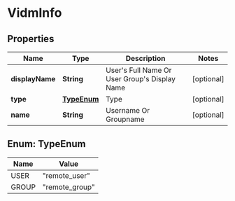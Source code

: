 # VidmInfo

## Properties
Name | Type | Description | Notes
------------ | ------------- | ------------- | -------------
**displayName** | **String** | User&#x27;s Full Name Or User Group&#x27;s Display Name |  [optional]
**type** | [**TypeEnum**](#TypeEnum) | Type |  [optional]
**name** | **String** | Username Or Groupname |  [optional]

<a name="TypeEnum"></a>
## Enum: TypeEnum
Name | Value
---- | -----
USER | &quot;remote_user&quot;
GROUP | &quot;remote_group&quot;
